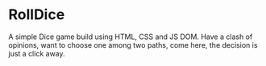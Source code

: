 # RollDice
A simple Dice game build using HTML, CSS and JS DOM.
Have a clash of opinions, want to choose one among two paths, come here, the decision is just a click away.
